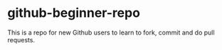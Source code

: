# github-beginner-repo
This is a repo for new Github users to learn to fork, commit and do pull requests.
